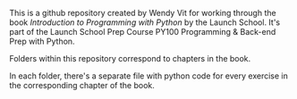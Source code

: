 This is a github repository created by Wendy Vit for working
through the book *Introduction to Programming with Python*
by the Launch School. It's part of the Launch School Prep
Course PY100 Programming & Back-end Prep with Python.

Folders within this repository correspond to chapters in 
the book.

In each folder, there's a separate file with python code for
every exercise in the corresponding chapter of the book. 
